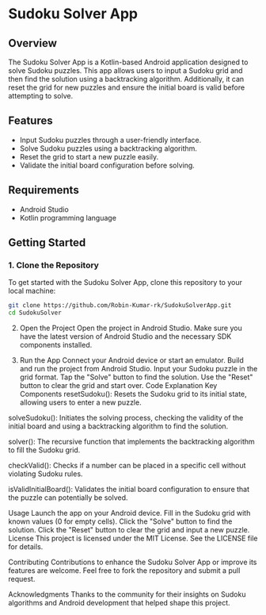 
# Sudoku Solver App

## Overview

The Sudoku Solver App is a Kotlin-based Android application designed to solve Sudoku puzzles. This app allows users to input a Sudoku grid and then find the solution using a backtracking algorithm. Additionally, it can reset the grid for new puzzles and ensure the initial board is valid before attempting to solve.

## Features

- Input Sudoku puzzles through a user-friendly interface.
- Solve Sudoku puzzles using a backtracking algorithm.
- Reset the grid to start a new puzzle easily.
- Validate the initial board configuration before solving.

## Requirements

- Android Studio
- Kotlin programming language

## Getting Started

### 1. Clone the Repository

To get started with the Sudoku Solver App, clone this repository to your local machine:

```bash
git clone https://github.com/Robin-Kumar-rk/SudokuSolverApp.git
cd SudokuSolver
```

2. Open the Project
Open the project in Android Studio. Make sure you have the latest version of Android Studio and the necessary SDK components installed.

3. Run the App
Connect your Android device or start an emulator.
Build and run the project from Android Studio.
Input your Sudoku puzzle in the grid format.
Tap the "Solve" button to find the solution.
Use the "Reset" button to clear the grid and start over.
Code Explanation
Key Components
resetSudoku(): Resets the Sudoku grid to its initial state, allowing users to enter a new puzzle.

solveSudoku(): Initiates the solving process, checking the validity of the initial board and using a backtracking algorithm to find the solution.

solver(): The recursive function that implements the backtracking algorithm to fill the Sudoku grid.

checkValid(): Checks if a number can be placed in a specific cell without violating Sudoku rules.

isValidInitialBoard(): Validates the initial board configuration to ensure that the puzzle can potentially be solved.

Usage
Launch the app on your Android device.
Fill in the Sudoku grid with known values (0 for empty cells).
Click the "Solve" button to find the solution.
Click the "Reset" button to clear the grid and input a new puzzle.
License
This project is licensed under the MIT License. See the LICENSE file for details.

Contributing
Contributions to enhance the Sudoku Solver App or improve its features are welcome. Feel free to fork the repository and submit a pull request.

Acknowledgments
Thanks to the community for their insights on Sudoku algorithms and Android development that helped shape this project.

